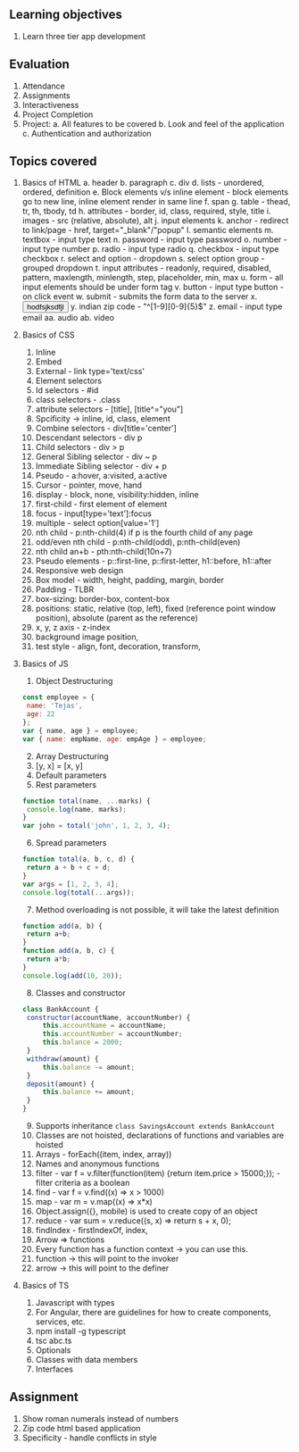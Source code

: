 ## Learning objectives

1. Learn three tier app development

## Evaluation

1. Attendance
2. Assignments
3. Interactiveness
4. Project Completion
5. Project:
    a. All features to be covered
    b. Look and feel of the application
    c. Authentication and authorization

## Topics covered

1. Basics of HTML
    a. header
    b. paragraph
    c. div
    d. lists - unordered, ordered, definition
    e. Block elements v/s inline element - block elements go to new line, inline element render in same line
    f. span
    g. table - thead, tr, th, tbody, td
    h. attributes - border, id, class, required, style, title
    i. images - src (relative, absolute), alt 
    j. input elements
    k. anchor - redirect to link/page - href, target="_blank"/"popup"
    l. semantic elements
    m. textbox - input type text
    n. password - input type password
    o. number - input type number
    p. radio - input type radio
    q. checkbox - input type checkbox
    r. select and option - dropdown 
    s. select option group - grouped dropdown
    t. input attributes - readonly, required, disabled, pattern, maxlength, minlength, step, placeholder, min, max
    u. form - all input elements should be under form tag
    v. button - input type button - on click event 
    w. submit - submits the form data to the server
    x. <button>hodfsjksdfjl</button>
    y. indian zip code - "^[1-9][0-9]{5}$"
    z. email - input type email
    aa. audio
    ab. video

2. Basics of CSS
    1. Inline
    2. Embed
    3. External - link type='text/css'
    4. Element selectors
    5. Id selectors - #id
    6. class selectors - .class
    7. attribute selectors - [title], [title^="you"]
    8. Spcificity -> inline, id, class, element
    9. Combine selectors - div[title='center']
    10. Descendant selectors - div p
    11. Child selectors - div > p
    12. General Sibling selector - div ~ p
    13. Immediate Sibling selector - div + p
    14. Pseudo - a:hover, a:visited, a:active
    15. Cursor - pointer, move, hand
    16. display - block, none, visibility:hidden, inline
    17. first-child - first element of element
    18. focus - input[type='text']:focus
    19. multiple - select option[value='1'] 
    20. nth child - p:nth-child(4) if p is the fourth child of any page
    21. odd/even nth child - p:nth-child(odd), p:nth-child(even)
    22. nth child an+b - pth:nth-child(10n+7)
    23. Pseudo elements - p::first-line, p::first-letter, h1::before, h1::after 
    24. Responsive web design
    25. Box model - width, height, padding, margin, border
    26. Padding - TLBR
    27. box-sizing: border-box, content-box
    28. positions: static, relative (top, left), fixed (reference point window position), absolute (parent as the reference)
    29. x, y, z axis - z-index
    30. background image position,
    31. test style - align, font, decoration, transform, 
    
3. Basics of JS
   1. Object Destructuring 
   ```js
   const employee = {
    name: 'Tejas',
    age: 22
   };
   var { name, age } = employee;
   var { name: empName, age: empAge } = employee;
   ```
   2. Array Destructuring
   3. [y, x] = [x, y]
   4. Default parameters
   5. Rest parameters 
   ```js
   function total(name, ...marks) {
    console.log(name, marks);
   }
   var john = total('john', 1, 2, 3, 4);
   ```
   6. Spread parameters
   ```js
   function total(a, b, c, d) {
    return a + b + c + d;
   }
   var args = [1, 2, 3, 4];
   console.log(total(...args));
   ```
   7. Method overloading is not possible, it will take the latest definition
   ```js
   function add(a, b) {
    return a+b;
   }
   function add(a, b, c) {
    return a*b;
   }
   console.log(add(10, 20));
   ```
   8. Classes and constructor
   ```js
   class BankAccount {
    constructor(accountName, accountNumber) {
        this.accountName = accountName;
        this.accountNumber = accountNumber;
        this.balance = 2000;
    }
    withdraw(amount) {
        this.balance -= amount;
    }
    deposit(amount) {
        this.balance += amount;
    }
   }
   ```
   9. Supports inheritance `class SavingsAccount extends BankAccount`
   10. Classes are not hoisted, declarations of functions and variables are hoisted
   11. Arrays - forEach((item, index, array))
   12. Names and anonymous functions
   13. filter - var f = v.filter(function(item) {return item.price > 15000;}); - filter criteria as a boolean
   14. find - var f = v.find((x) => x > 1000)
   15. map - var m = v.map((x) => x*x)
   16. Object.assign({}, mobile) is used to create copy of an object
   17. reduce - var sum = v.reduce((s, x) => return s + x, 0);
   18. findIndex - firstIndexOf, index, 
   19. Arrow => functions
   20. Every function has a function context -> you can use this.
   21. function -> this will point to the invoker
   22. arrow -> this will point to the definer

4. Basics of TS
   1. Javascript with types
   2. For Angular, there are guidelines for how to create components, services, etc.
   3. npm install -g typescript
   4. tsc abc.ts
   5. Optionals
   6. Classes with data members
   7. Interfaces



## Assignment

1. Show roman numerals instead of numbers
2. Zip code html based application
3. Specificity - handle conflicts in style